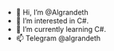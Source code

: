 - 👋 Hi, I’m @Algrandeth
- 👀 I’m interested in C#.
- 🌱 I’m currently learning C#.
- 📫 Telegram @algrandeth

<!---
Algrandeth/Algrandeth is a ✨ special ✨ repository because its `README.md` (this file) appears on your GitHub profile.
You can click the Preview link to take a look at your changes.
--->

